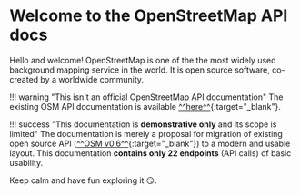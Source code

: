 # Welcome to the OpenStreetMap API docs

Hello and welcome! OpenStreetMap is one of the the most widely used background mapping service in the world. It is open source software, co-created by a worldwide community.

!!! warning "This isn't an official OpenStreetMap API documentation"
    The existing OSM API documentation is available [^^here^^](https://wiki.openstreetmap.org/wiki/API){:target="_blank"}.

!!! success "This documentation is **demonstrative only** and its scope is limited"
    The documentation is merely a proposal for migration of existing open source API ([^^OSM v0.6^^](https://wiki.openstreetmap.org/wiki/API_v0.6){:target="_blank"}) to a modern and usable layout. This documentation **contains only 22 endpoints** (API calls) of basic usability.

Keep calm and have fun exploring it :smirk:.